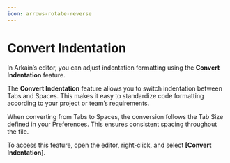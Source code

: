 ```yaml
---
icon: arrows-rotate-reverse
---
```


# Convert Indentation

In Arkain’s editor, you can adjust indentation formatting using the **Convert Indentation** feature.

The **Convert Indentation** feature allows you to switch indentation between Tabs and Spaces. This makes it easy to standardize code formatting according to your project or team’s requirements.

When converting from Tabs to Spaces, the conversion follows the Tab Size defined in your Preferences. This ensures consistent spacing throughout the file.

To access this feature, open the editor, right-click, and select **\[Convert Indentation]**.
